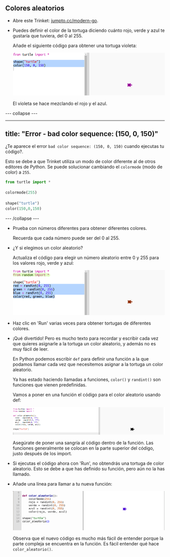 ## Colores aleatorios

+ Abre este Trinket: <a href="http://jumpto.cc/modern-go" target="_blank">jumpto.cc/modern-go</a>.

+ Puedes definir el color de la tortuga diciendo cuánto rojo, verde y azul te gustaría que tuviera, del 0 al 255.
    
    Añade el siguiente código para obtener una tortuga violeta:
    
    ![captura de pantalla](images/modern-purple.png)
    
    El violeta se hace mezclando el rojo y el azul.

\--- collapse \---

* * *

## title: "Error - bad color sequence: (150, 0, 150)"

¿Te aparece el error `bad color sequence: (150, 0, 150)` cuando ejecutas tu código?.

Esto se debe a que Trinket utiliza un modo de color diferente al de otros editores de Python. Se puede solucionar cambiando el `colormode` (modo de color) a `255`.

```python
from turtle import *

colormode(255)

shape("turtle")
color(150,0,150)
```

\--- /collapse \---

+ Prueba con números diferentes para obtener diferentes colores.
    
    Recuerda que cada número puede ser del 0 al 255.

+ ¿Y si elegimos un color aleatorio?
    
    Actualiza el código para elegir un número aleatorio entre 0 y 255 para los valores rojo, verde y azul:
    
    ![captura de pantalla](images/modern-random-colour.png)

+ Haz clic en 'Run' varias veces para obtener tortugas de diferentes colores.

+ ¡Qué divertido! Pero es mucho texto para recordar y escribir cada vez que quieres asignarle a la tortuga un color aleatorio, y además no es muy fácil de leer.
    
    En Python podemos escribir `def` para definir una función a la que podamos llamar cada vez que necesitemos asignar a la tortuga un color aleatorio.
    
    Ya has estado haciendo llamadas a funciones, `color()` y `randint()` son funciones que vienen predefinidas.
    
    Vamos a poner en una función el código para el color aleatorio usando def:
    
    ![captura de pantalla](images/modern-colour-function.png)
    
    Asegúrate de poner una sangría al código dentro de la función. Las funciones generalmente se colocan en la parte superior del código, justo después de los import.

+ Si ejecutas el código ahora con 'Run', no obtendrás una tortuga de color aleatorio. Esto se debe a que has definido su función, pero aún no la has llamado.

+ Añade una línea para llamar a tu nueva función:
    
    ![captura de pantalla](images/modern-call-colour.png)
    
    Observa que el nuevo código es mucho más fácil de entender porque la parte compleja se encuentra en la función. Es fácil entender qué hace `color_aleatorio()`.